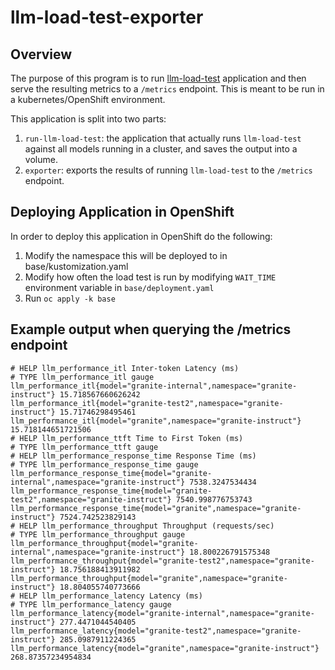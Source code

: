 # llm-load-test-exporter

## Overview

The purpose of this program is to run [llm-load-test](https://github.com/openshift-psap/llm-load-test) application and then serve the resulting metrics to a `/metrics` endpoint. This is meant to be run in a kubernetes/OpenShift environment.

This application is split into two parts:

1. `run-llm-load-test`: the application that actually runs `llm-load-test` against all models running in a cluster, and saves the output into a volume.
2. `exporter`: exports the results of running `llm-load-test` to the `/metrics` endpoint.

## Deploying Application in OpenShift

In order to deploy this application in OpenShift do the following:

1. Modify the namespace this will be deployed to in base/kustomization.yaml
2. Modify how often the load test is run by modifying `WAIT_TIME` environment variable in `base/deployment.yaml`
3. Run `oc apply -k base`

## Example output when querying the /metrics endpoint

```
# HELP llm_performance_itl Inter-token Latency (ms)
# TYPE llm_performance_itl gauge
llm_performance_itl{model="granite-internal",namespace="granite-instruct"} 15.718567660626242
llm_performance_itl{model="granite-test2",namespace="granite-instruct"} 15.71746298495461
llm_performance_itl{model="granite",namespace="granite-instruct"} 15.718144651721506
# HELP llm_performance_ttft Time to First Token (ms)
# TYPE llm_performance_ttft gauge
# HELP llm_performance_response_time Response Time (ms)
# TYPE llm_performance_response_time gauge
llm_performance_response_time{model="granite-internal",namespace="granite-instruct"} 7538.3247534434
llm_performance_response_time{model="granite-test2",namespace="granite-instruct"} 7540.998776753743
llm_performance_response_time{model="granite",namespace="granite-instruct"} 7524.742523829143
# HELP llm_performance_throughput Throughput (requests/sec)
# TYPE llm_performance_throughput gauge
llm_performance_throughput{model="granite-internal",namespace="granite-instruct"} 18.800226791575348
llm_performance_throughput{model="granite-test2",namespace="granite-instruct"} 18.756188413911982
llm_performance_throughput{model="granite",namespace="granite-instruct"} 18.804055740773666
# HELP llm_performance_latency Latency (ms)
# TYPE llm_performance_latency gauge
llm_performance_latency{model="granite-internal",namespace="granite-instruct"} 277.4471044540405
llm_performance_latency{model="granite-test2",namespace="granite-instruct"} 285.0987911224365
llm_performance_latency{model="granite",namespace="granite-instruct"} 268.87357234954834
```

